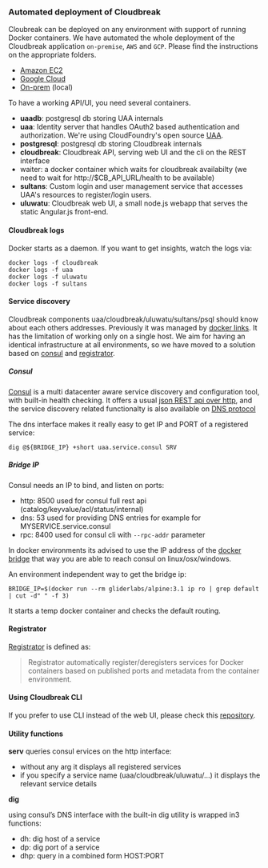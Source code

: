 ### Automated deployment of Cloudbreak

Cloubreak can be deployed on any environment with support of running Docker containers. We have automated the whole deployment of the Cloudbreak application `on-premise`, `AWS` and `GCP`. Please find the instructions on the appropriate folders.

- [Amazon EC2](https://github.com/sequenceiq/cloudbreak-deployment/blob/master/aws/README.md)
- [Google Cloud]()
- [On-prem](https://github.com/sequenceiq/cloudbreak-deployment/blob/master/local/README.md) (local)

To have a working API/UI, you need several containers.

- **uaadb**: postgresql db storing UAA internals
- **uaa**: Identity server that handles OAuth2 based authentication and authorization. We're using CloudFoundry's open source [UAA](https://github.com/cloudfoundry/uaa).
- **postgresql**: postgresql db storing Cloudbreak internals
- **cloudbreak**: Cloudbreak API, serving web UI and the cli on the REST interface
- waiter: a docker container which waits for cloudbreak availabilty (we need to wait for http://$CB_API_URL/health to be available)
- **sultans**: Custom login and user management service that accesses UAA's resources to register/login users.
- **uluwatu**: Cloudbreak web UI, a small node.js webapp that serves the static Angular.js front-end.

#### Cloudbreak logs

Docker starts as a daemon. If you want to get insights, watch the logs via:

```
docker logs -f cloudbreak
docker logs -f uaa
docker logs -f uluwatu
docker logs -f sultans
```

#### Service discovery

Cloudbreak components uaa/cloudbreak/uluwatu/sultans/psql should know about each others addresses. Previously
it was managed by [docker links](https://docs.docker.com/userguide/dockerlinks/). It has the limitation of working
only on a single host. We aim for having an identical infrastructure at all environments, so we have moved to
a solution based on [consul](https://www.consul.io) and [registrator](https://github.com/gliderlabs/registrator).

##### Consul

[Consul]((https://www.consul.io) ) is a multi datacenter aware service discovery and configuration tool, with
built-in health checking. It offers a usual [json REST api over http](https://www.consul.io/docs/agent/http.html),
and the service discovery related functionalty is also available on [DNS protocol](https://www.consul.io/docs/agent/dns.html)

The dns interface makes it really easy to get IP and PORT of a registered service:

```
dig @${BRIDGE_IP} +short uaa.service.consul SRV
```

##### Bridge IP

Consul needs an IP to bind, and listen on ports:
- http: 8500 used for consul full rest api (catalog/keyvalue/acl/status/internal)
- dns: 53 used for providing DNS entries for example for MYSERVICE.service.consul
- rpc: 8400 used for consul cli with `--rpc-addr` parameter

In docker environments its advised to use the IP address of the
[docker bridge](https://docs.docker.com/articles/networking/) that way you are able
to reach consul on linux/osx/windows.

An environment independent way to get the bridge ip:
```
BRIDGE_IP=$(docker run --rm gliderlabs/alpine:3.1 ip ro | grep default | cut -d" " -f 3)
```
It starts a temp docker container and checks the default routing.

#### Registrator

[Registrator](https://github.com/gliderlabs/registrator) is defined as:

> Registrator automatically register/deregisters services for Docker containers based
> on published ports and metadata from the container environment.

#### Using Cloudbreak CLI

If you prefer to use CLI instead of the web UI, please check this [repository](https://github.com/sequenceiq/docker-cb-shell).


#### Utility functions

**serv**
queries consul ervices on the http interface:
- without any arg it displays all registered services
- if you specify a service name (uaa/cloudbreak/uluwatu/...) it displays the relevant service details

**dig**

using consul’s DNS interface with the built-in dig utility is wrapped in3 functions:
- dh: dig host of a service
- dp: dig port of a service
- dhp: query in a combined form HOST:PORT
